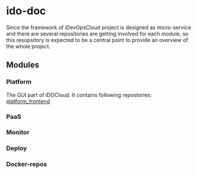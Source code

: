 # ido-doc

Since the framework of iDevOpsCloud project is designed as micro-service and there are several repositories are getting involved for each module, so this resopsitory is expected to be a central point to provide an overview of the whole project.

## Modules
### Platform
The GUI part of iDOCloud. It contains following repostories:
[platform_frontend](https://github.com/idevopscloud/platform_frontend)



### PaaS
### Monitor
### Deploy
### Docker-repos
